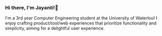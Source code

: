 ### Hi there, I'm Jayanti!👋

I'm a 3rd year Computer Engineering student at the University of Waterloo! I enjoy crafting product/tool/web experiences that prioritize functionality and simplicity, aiming for a delightful user experience.
<!--
**JayantiU/JayantiU** is a ✨ _special_ ✨ repository because its `README.md` (this file) appears on your GitHub profile.

Here are some ideas to get you started:

- 🔭 I’m currently working on ...
- 🌱 I’m currently learning ...
- 👯 I’m looking to collaborate on ...
- 🤔 I’m looking for help with ...
- 💬 Ask me about ...
- 📫 How to reach me: ...
- 😄 Pronouns: ...
- ⚡ Fun fact: ...
-->
